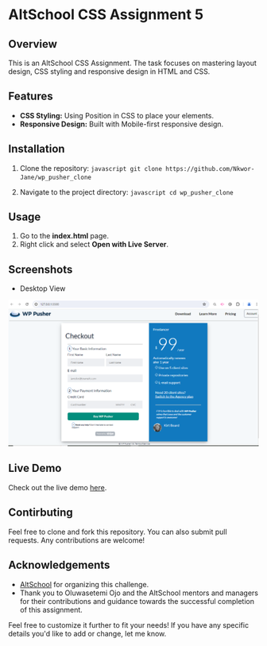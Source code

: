 # AltSchool CSS Assignment 5

## Overview

This is an AltSchool CSS Assignment. The task focuses on mastering  layout design, CSS styling and responsive design in HTML and CSS.

## Features

- **CSS Styling:** Using Position in CSS to place your elements.
- **Responsive Design:** Built with Mobile-first responsive design.

## Installation

1. Clone the repository: ```javascript git clone https://github.com/Nkwor-Jane/wp_pusher_clone```

2. Navigate to the project directory: ```javascript cd wp_pusher_clone```

## Usage

1. Go to the **index.html** page.
2. Right click and select **Open with Live Server**.

## Screenshots

- Desktop View
  
![Before View](./wp_pusher.png)

## Live Demo

Check out the live demo [here](https://janewppusher.netlify.app/).

## Contirbuting

Feel free to clone and fork this repository. You can also submit pull requests. Any contributions are welcome!

## Acknowledgements

- [AltSchool](https://learn.altschoolafrica.com) for organizing this challenge.
- Thank you to Oluwasetemi Ojo and the AltSchool mentors and managers for their contributions and guidance towards the successful completion of this assignment.

Feel free to customize it further to fit your needs! If you have any specific details you'd like to add or change, let me know.
